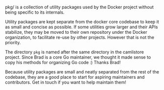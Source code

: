 pkg/ is a collection of utility packages used by the Docker project without being specific to its internals.

Utility packages are kept separate from the docker core codebase to keep it as small and concise as possible.
If some utilities grow larger and their APIs stabilize, they may be moved to their own repository under the
Docker organization, to facilitate re-use by other projects. However that is not the priority.

The directory `pkg` is named after the same directory in the camlistore project. Since Brad is a core
Go maintainer, we thought it made sense to copy his methods for organizing Go code :) Thanks Brad!

Because utility packages are small and neatly separated from the rest of the codebase, they are a good
place to start for aspiring maintainers and contributors. Get in touch if you want to help maintain them!
